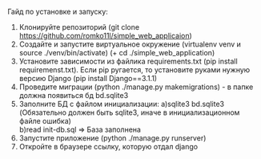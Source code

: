 Гайд по установке и запуску:

1. Клонируйте репозиторий (git clone https://github.com/romko11l/simple_web_applicaion)
2. Создайте и запустите виртуальное окружение (virtualenv venv и source ./venv/bin/activate) (+ cd ./simple_web_application)
3. Установите зависимости из файлика requirements.txt (pip install requiremenst.txt).
Если pip ругается, то установите руками нужную версию Django (pip install Django==3.1.1)
4. Проведите миграции (python ./manage.py makemigrations) - в папке должна появиться бд bd.sqlite3
5. Заполните БД с файлом инициализации:
    a)sqlite3 bd.sqlite3 (Обязательно должен быть sqlite3, иначе в инициализационном файле ошибка)     
    b)read init-db.sql
   => База заполнена 
6. Запустите приложение (python ./manage.py runserver)
7. Откройте в браузере ссылку, которую отдал django
